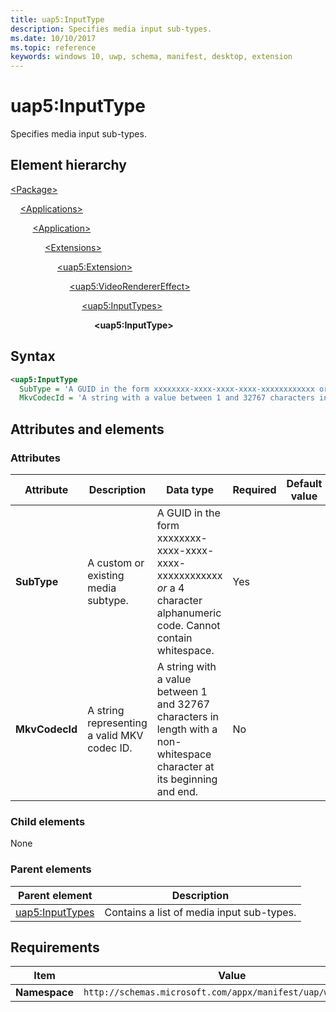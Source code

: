 ```yaml
---
title: uap5:InputType
description: Specifies media input sub-types.
ms.date: 10/10/2017
ms.topic: reference
keywords: windows 10, uwp, schema, manifest, desktop, extension 
---
```


# uap5:InputType

Specifies media input sub-types.

## Element hierarchy

[\<Package\>](element-package.md)

&nbsp;&nbsp;&nbsp;&nbsp;[\<Applications\>](element-applications.md)

&nbsp;&nbsp;&nbsp;&nbsp; &nbsp;&nbsp;&nbsp;&nbsp;[\<Application\>](element-application.md)

&nbsp;&nbsp;&nbsp;&nbsp; &nbsp;&nbsp;&nbsp;&nbsp; &nbsp;&nbsp;&nbsp;&nbsp;[\<Extensions\>](element-1-extensions.md)

&nbsp;&nbsp;&nbsp;&nbsp; &nbsp;&nbsp;&nbsp;&nbsp; &nbsp;&nbsp;&nbsp;&nbsp; &nbsp;&nbsp;&nbsp;&nbsp;[\<uap5:Extension\>](element-uap5-extension.md)

&nbsp;&nbsp;&nbsp;&nbsp; &nbsp;&nbsp;&nbsp;&nbsp; &nbsp;&nbsp;&nbsp;&nbsp; &nbsp;&nbsp;&nbsp;&nbsp; &nbsp;&nbsp;&nbsp;&nbsp;[\<uap5:VideoRendererEffect\>](element-uap5-videorenderereffect.md)

&nbsp;&nbsp;&nbsp;&nbsp; &nbsp;&nbsp;&nbsp;&nbsp; &nbsp;&nbsp;&nbsp;&nbsp; &nbsp;&nbsp;&nbsp;&nbsp; &nbsp;&nbsp;&nbsp;&nbsp; &nbsp;&nbsp;&nbsp;&nbsp;[\<uap5:InputTypes\>](element-uap5-inputtypes.md)

&nbsp;&nbsp;&nbsp;&nbsp; &nbsp;&nbsp;&nbsp;&nbsp; &nbsp;&nbsp;&nbsp;&nbsp; &nbsp;&nbsp;&nbsp;&nbsp; &nbsp;&nbsp;&nbsp;&nbsp; &nbsp;&nbsp;&nbsp;&nbsp; &nbsp;&nbsp;&nbsp;&nbsp;**\<uap5:InputType\>**

## Syntax

```xml
<uap5:InputType
  SubType = 'A GUID in the form xxxxxxxx-xxxx-xxxx-xxxx-xxxxxxxxxxxx or a 4 character alphanumeric code. Cannot contain whitespace.'
  MkvCodecId = 'A string with a value between 1 and 32767 characters in length with a non-whitespace character at its beginning and end.' />
```

## Attributes and elements

### Attributes

| Attribute | Description | Data type | Required | Default value |
|-|-|-|-|-|
| **SubType** | A custom or existing media subtype. | A GUID in the form xxxxxxxx-xxxx-xxxx-xxxx-xxxxxxxxxxxx *or* a 4 character alphanumeric code. Cannot contain whitespace. | Yes |  |
| **MkvCodecId** | A string representing a valid MKV codec ID. | A string with a value between 1 and 32767 characters in length with a non-whitespace character at its beginning and end. | No |  |

### Child elements

None

### Parent elements

| Parent element | Description |
|-|-|
| [uap5:InputTypes](element-uap5-inputtypes.md) | Contains a list of media input sub-types. |

## Requirements

| Item | Value |
|--|--|
| **Namespace** | `http://schemas.microsoft.com/appx/manifest/uap/windows10/5` |
